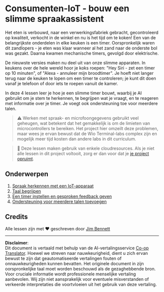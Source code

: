 <!--
CO_OP_TRANSLATOR_METADATA:
{
  "original_hash": "5de7dc1e2ddc402d415473bb795568d4",
  "translation_date": "2025-08-27T22:12:36+00:00",
  "source_file": "6-consumer/README.md",
  "language_code": "nl"
}
-->
# Consumenten-IoT - bouw een slimme spraakassistent

Het eten is verbouwd, naar een verwerkingsfabriek gebracht, gecontroleerd op kwaliteit, verkocht in de winkel en nu is het tijd om te koken! Een van de belangrijkste onderdelen in elke keuken is een timer. Oorspronkelijk waren dit zandlopers - je eten was klaar wanneer al het zand naar de onderste bol was gezakt. Daarna kwamen mechanische timers, gevolgd door elektrische.

De nieuwste versies maken nu deel uit van onze slimme apparaten. In keukens over de hele wereld hoor je koks roepen: "Hey Siri - zet een timer op 10 minuten", of "Alexa - annuleer mijn broodtimer". Je hoeft niet langer terug naar de keuken te lopen om een timer te controleren; je kunt dit doen vanaf je telefoon of door iets te roepen vanuit de kamer.

In deze 4 lessen leer je hoe je een slimme timer bouwt, waarbij je AI gebruikt om je stem te herkennen, te begrijpen wat je vraagt, en te reageren met informatie over je timer. Je voegt ook ondersteuning toe voor meerdere talen.

> ⚠️ Werken met spraak- en microfoongegevens gebruikt veel geheugen, wat betekent dat het gemakkelijk is om de limieten van microcontrollers te bereiken. Het project hier omzeilt deze problemen, maar wees je ervan bewust dat de Wio Terminal-labs complex zijn en mogelijk meer tijd kosten dan andere labs in dit curriculum.

> 💁 Deze lessen maken gebruik van enkele cloudresources. Als je niet alle lessen in dit project voltooit, zorg er dan voor dat je [je project opruimt](../clean-up.md).

## Onderwerpen

1. [Spraak herkennen met een IoT-apparaat](./lessons/1-speech-recognition/README.md)
1. [Taal begrijpen](./lessons/2-language-understanding/README.md)
1. [Een timer instellen en gesproken feedback geven](./lessons/3-spoken-feedback/README.md)
1. [Ondersteuning voor meerdere talen toevoegen](./lessons/4-multiple-language-support/README.md)

## Credits

Alle lessen zijn met ♥️ geschreven door [Jim Bennett](https://GitHub.com/JimBobBennett)

---

**Disclaimer**:  
Dit document is vertaald met behulp van de AI-vertalingsservice [Co-op Translator](https://github.com/Azure/co-op-translator). Hoewel we streven naar nauwkeurigheid, dient u zich ervan bewust te zijn dat geautomatiseerde vertalingen fouten of onnauwkeurigheden kunnen bevatten. Het originele document in zijn oorspronkelijke taal moet worden beschouwd als de gezaghebbende bron. Voor cruciale informatie wordt professionele menselijke vertaling aanbevolen. Wij zijn niet aansprakelijk voor eventuele misverstanden of verkeerde interpretaties die voortvloeien uit het gebruik van deze vertaling.